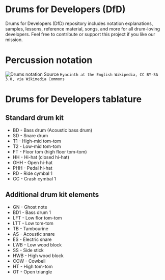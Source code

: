 # Drums for Developers (DfD)
Drums for Developers (DfD) repository includes notation explanations, samples, lessons, reference material, songs, and more for all drum-loving developers. Feel free to contribute or support this project if you like our mission.

# Percussion notation
![Drums notation](https://upload.wikimedia.org/wikipedia/commons/6/65/Sibelius_drum_legend.png) Source `Hyacinth at the English Wikipedia, CC BY-SA 3.0, via Wikimedia Commons`

# Drums for Developers tablature

## Standard drum kit

- BD  - Bass drum (Acoustic bass drum)
- SD  - Snare drum
- T1  - High-mid tom-tom
- T2  - Low-mid tom-tom
- FT  - Floor tom (high floor tom-tom)
- HH  - Hi-hat (closed hi-hat)
- OHH - Open hi-hat
- PHH - Pedal hi-hat
- RD  - Ride cymbal 1
- CC  - Crash cymbal 1

## Additional drum kit elements
- GN  - Ghost note
- BD1 - Bass drum 1
- LFT - Low flor tom-tom
- LTT - Low tom-tom
- TB  - Tambourine
- AS  - Acoustic snare
- ES  - Electric snare
- LWB - Low wood block
- SS  - Side stick
- HWB - High wood block
- COW - Cowbell
- HT  - High tom-tom
- OT  - Open triangle
